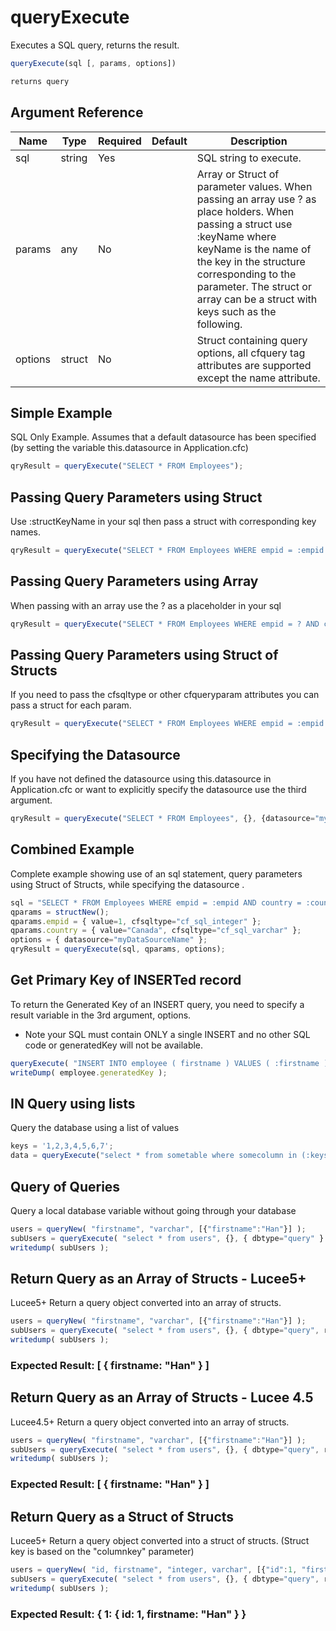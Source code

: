 # queryExecute

Executes a SQL query, returns the result.

```javascript
queryExecute(sql [, params, options])
```

```javascript
returns query
```

## Argument Reference

| Name | Type | Required | Default | Description |
| --- | --- | --- | --- | --- |
| sql | string | Yes |  | SQL string to execute. |
| params | any | No |  | Array or Struct of parameter values. When passing an array use ? as place holders. When passing a struct use :keyName where keyName is the name of the key in the structure corresponding to the parameter. The struct or array can be a struct with keys such as the following. |
| options | struct | No |  | Struct containing query options, all cfquery tag attributes are supported except the name attribute. |

## Simple Example

SQL Only Example. Assumes that a default datasource has been specified (by setting the variable this.datasource in Application.cfc)

```javascript
qryResult = queryExecute("SELECT * FROM Employees");
```

## Passing Query Parameters using Struct

Use :structKeyName in your sql then pass a struct with corresponding key names.

```javascript
qryResult = queryExecute("SELECT * FROM Employees WHERE empid = :empid AND country = :country", {country="USA", empid=1});
```

## Passing Query Parameters using Array

When passing with an array use the ? as a placeholder in your sql

```javascript
qryResult = queryExecute("SELECT * FROM Employees WHERE empid = ? AND country = ?", [1,"USA"]);
```

## Passing Query Parameters using Struct of Structs

If you need to pass the cfsqltype or other cfqueryparam attributes you can pass a struct for each param.

```javascript
qryResult = queryExecute("SELECT * FROM Employees WHERE empid = :empid AND country = :country", {country={value="USA", cfsqltype="cf_sql_varchar"}, empid={value=1, cfsqltype="cf_sql_integer"}});
```

## Specifying the Datasource

If you have not defined the datasource using this.datasource in Application.cfc or want to explicitly specify the datasource use the third argument.

```javascript
qryResult = queryExecute("SELECT * FROM Employees", {}, {datasource="myDataSourceName"});
```

## Combined Example

Complete example showing use of an sql statement, query parameters using Struct of Structs, while specifying the datasource .

```javascript
sql = "SELECT * FROM Employees WHERE empid = :empid AND country = :country";
qparams = structNew();
qparams.empid = { value=1, cfsqltype="cf_sql_integer" };
qparams.country = { value="Canada", cfsqltype="cf_sql_varchar" };
options = { datasource="myDataSourceName" };
qryResult = queryExecute(sql, qparams, options);
```

## Get Primary Key of INSERTed record

To return the Generated Key of an INSERT query, you need to specify a result variable in the 3rd argument, options.
* Note your SQL must contain ONLY a single INSERT and no other SQL code or generatedKey will not be available.

```javascript
queryExecute( "INSERT INTO employee ( firstname ) VALUES ( :firstname )", { firstname = { value="Han", cfsqltype="varchar" } }, { result="employee" } );
writeDump( employee.generatedKey );
```

## IN Query using lists

Query the database using a list of values

```javascript
keys = '1,2,3,4,5,6,7';
data = queryExecute("select * from sometable where somecolumn in (:keys)",{keys={value=keys,list=true}});
```

## Query of Queries

Query a local database variable without going through your database

```javascript
users = queryNew( "firstname", "varchar", [{"firstname":"Han"}] );
subUsers = queryExecute( "select * from users", {}, { dbtype="query" } );
writedump( subUsers );
```

## Return Query as an Array of Structs - Lucee5+

Lucee5+ Return a query object converted into an array of structs.

```javascript
users = queryNew( "firstname", "varchar", [{"firstname":"Han"}] );
subUsers = queryExecute( "select * from users", {}, { dbtype="query", returntype="array" } );
writedump( subUsers );
```

### Expected Result: [ { firstname: "Han" } ]

## Return Query as an Array of Structs - Lucee 4.5

Lucee4.5+ Return a query object converted into an array of structs.

```javascript
users = queryNew( "firstname", "varchar", [{"firstname":"Han"}] );
subUsers = queryExecute( "select * from users", {}, { dbtype="query", returntype="array-of-entities" } );
writedump( subUsers );
```

### Expected Result: [ { firstname: "Han" } ]

## Return Query as a Struct of Structs

Lucee5+ Return a query object converted into a struct of structs. (Struct key is based on the "columnkey" parameter)

```javascript
users = queryNew( "id, firstname", "integer, varchar", [{"id":1, "firstname":"Han"}] );
subUsers = queryExecute( "select * from users", {}, { dbtype="query", returntype="struct", columnkey="id" } );
writedump( subUsers );
```

### Expected Result: { 1: { id: 1, firstname: "Han" } }
